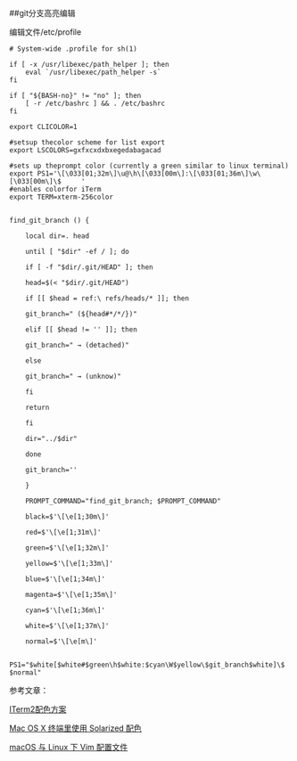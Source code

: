 ##git分支高亮编辑

编辑文件/etc/profile

```
# System-wide .profile for sh(1)

if [ -x /usr/libexec/path_helper ]; then
	eval `/usr/libexec/path_helper -s`
fi

if [ "${BASH-no}" != "no" ]; then
	[ -r /etc/bashrc ] && . /etc/bashrc
fi

export CLICOLOR=1

#setsup thecolor scheme for list export
export LSCOLORS=gxfxcxdxbxegedabagacad

#sets up theprompt color (currently a green similar to linux terminal)
export PS1='\[\033[01;32m\]\u@\h\[\033[00m\]:\[\033[01;36m\]\w\[\033[00m\]\$     '
#enables colorfor iTerm
export TERM=xterm-256color


find_git_branch () {

    local dir=. head

    until [ "$dir" -ef / ]; do

    if [ -f "$dir/.git/HEAD" ]; then

    head=$(< "$dir/.git/HEAD")

    if [[ $head = ref:\ refs/heads/* ]]; then

    git_branch=" (${head#*/*/})"

    elif [[ $head != '' ]]; then

    git_branch=" → (detached)"

    else

    git_branch=" → (unknow)"

    fi

    return

    fi

    dir="../$dir"

    done

    git_branch=''

    }

    PROMPT_COMMAND="find_git_branch; $PROMPT_COMMAND"

    black=$'\[\e[1;30m\]'

    red=$'\[\e[1;31m\]'

    green=$'\[\e[1;32m\]'

    yellow=$'\[\e[1;33m\]'

    blue=$'\[\e[1;34m\]'

    magenta=$'\[\e[1;35m\]'

    cyan=$'\[\e[1;36m\]'

    white=$'\[\e[1;37m\]'

    normal=$'\[\e[m\]'

    PS1="$white[$white#$green\h$white:$cyan\W$yellow\$git_branch$white]\$ $normal"

```

参考文章：

[ITerm2配色方案](https://www.jianshu.com/p/33deff6b8a63)

[Mac OS X 终端里使用 Solarized 配色](https://www.jianshu.com/p/f774d2da4090)

[macOS 与 Linux 下 Vim 配置文件](https://www.jianshu.com/p/497598d76c58)